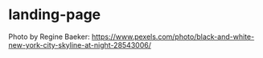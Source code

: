 # landing-page

Photo by Regine Baeker: https://www.pexels.com/photo/black-and-white-new-york-city-skyline-at-night-28543006/
